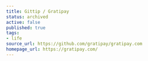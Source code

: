 ```yaml
---
title: Gittip / Gratipay
status: archived
active: false
published: true
tags:
- life
source_url: https://github.com/gratipay/gratipay.com
homepage_url: https://gratipay.com/
---
```

